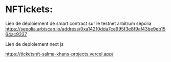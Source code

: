 # NFTickets:
Lien de déploiement de smart contract sur le testnet arbitrum sepolia
https://sepolia.arbiscan.io/address/0xa14210dda7ce995f3e8f9af43be9eb1564ac9337

Lien de deploiement next js

https://ticketsnft-salma-khans-projects.vercel.app/



